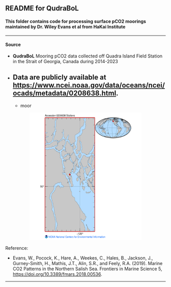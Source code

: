 ## README for QudraBoL

#### This folder contains code for processing surface pCO2 moorings maintained by Dr. Wiley Evans et al from HaKai Institute 

---

#### Source

- **QudraBoL** Mooring pCO2 data collected off Quadra Island Field Station in the Strait of Georgia, Canada during 2014-2023 
- Data are publicly available at https://www.ncei.noaa.gov/data/oceans/ncei/ocads/metadata/0208638.html. 
  - 
  - moor 
 
 

<p align="center">
  <img src="https://github.com/Zhu-Yifan/LO_user/blob/master/obs/QudraBoL/plot/Bouy%20location.png" alt="Figure 1. map)" width="350" height="400">
</p>

Reference:

- Evans, W., Pocock, K., Hare, A., Weekes, C., Hales, B., Jackson, J., Gurney-Smith, H., Mathis, J.T., Alin, S.R., and Feely, R.A. (2019). Marine CO2 Patterns in the Northern Salish Sea. Frontiers in Marine Science 5, https://doi.org/10.3389/fmars.2018.00536.

---

